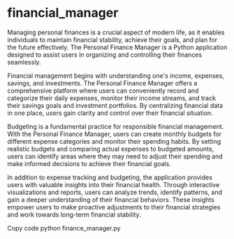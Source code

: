 # financial_manager
Managing personal finances is a crucial aspect of modern life, as it enables individuals to maintain financial stability, achieve their goals, and plan for the future effectively. The Personal Finance Manager is a Python application designed to assist users in organizing and controlling their finances seamlessly.

Financial management begins with understanding one's income, expenses, savings, and investments. The Personal Finance Manager offers a comprehensive platform where users can conveniently record and categorize their daily expenses, monitor their income streams, and track their savings goals and investment portfolios. By centralizing financial data in one place, users gain clarity and control over their financial situation.

Budgeting is a fundamental practice for responsible financial management. With the Personal Finance Manager, users can create monthly budgets for different expense categories and monitor their spending habits. By setting realistic budgets and comparing actual expenses to budgeted amounts, users can identify areas where they may need to adjust their spending and make informed decisions to achieve their financial goals.

In addition to expense tracking and budgeting, the application provides users with valuable insights into their financial health. Through interactive visualizations and reports, users can analyze trends, identify patterns, and gain a deeper understanding of their financial behaviors. These insights empower users to make proactive adjustments to their financial strategies and work towards long-term financial stability.


Copy code
python finance_manager.py
